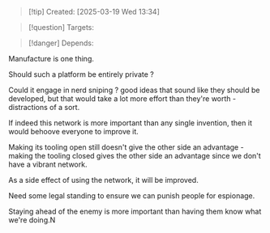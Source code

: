 
>[!tip] Created: [2025-03-19 Wed 13:34]

>[!question] Targets: 

>[!danger] Depends: 

Manufacture is one thing.

Should such a platform be entirely private ?

Could it engage in nerd sniping ? good ideas that sound like they should be developed, but that would take a lot more effort than they're worth - distractions of a sort.

If indeed this network is more important than any single invention, then it would behoove everyone to improve it.

Making its tooling open still doesn't give the other side an advantage - making the tooling closed gives the other side an advantage since we don't have a vibrant network.

As a side effect of using the network, it will be improved.

Need some legal standing to ensure we can punish people for espionage.

Staying ahead of the enemy is more important than having them know what we're doing.N